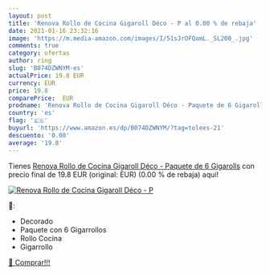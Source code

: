 ```yaml
---
layout: post
title: 'Renova Rollo de Cocina Gigaroll Déco - P al 0.00 % de rebaja'
date: 2021-01-16 23:32:16
image: 'https://m.media-amazon.com/images/I/51sJrOFQamL._SL200_.jpg'
comments: true
category: ofertas
author: ring
slug: 'B074DZWNYM-es'
actualPrice: 19.8 EUR
currency: EUR
price: 19.8
comparePrice:  EUR
prodname: 'Renova Rollo de Cocina Gigaroll Déco - Paquete de 6 Gigarolls'
country: 'es'
flag: '🇪🇸'
buyurl: 'https://www.amazon.es/dp/B074DZWNYM/?tag=tolees-21'
descuento: '0.00'
average: '19.8'
---
```


Tienes [Renova Rollo de Cocina Gigaroll Déco - Paquete de 6 Gigarolls](https://www.amazon.es/dp/B074DZWNYM/?tag=tolees-21) con precio final de  19.8 EUR (original:  EUR) (0.00 %  de rebaja) aqui!

[![Renova Rollo de Cocina Gigaroll Déco - P](https://m.media-amazon.com/images/I/51sJrOFQamL._SL200_.jpg)](https://www.amazon.es/dp/B074DZWNYM/?tag=tolees-21)

🔎:

- Decorado
- Paquete con 6 Gigarrollos
- Rollo Cocina
- Gigarrollo

[🛒 Comprar!!!](https://www.amazon.es/dp/B074DZWNYM/?tag=tolees-21)
